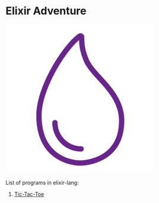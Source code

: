 # Elixir Adventure

![elixir-logo](./__docs__/elixir.png)

List of programs in elixir-lang:

1. [Tic-Tac-Toe](tic-tac-toe.ex)
